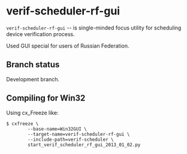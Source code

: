 verif-scheduler-rf-gui
======================

``verif-scheduler-rf-gui`` -- is single-minded focus utility for 
scheduling device verification process.

Used GUI special for users of Russian Federation.

Branch status
-------------

Development branch.

Compiling for Win32
-------------------

Using cx_Freeze like:

    $ cxfreeze \
            --base-name=Win32GUI \
            --target-name=verif-scheduler-rf-gui \
            --include-path=verif-scheduler \
            start_verif_scheduler_rf_gui_2013_01_02.py
